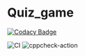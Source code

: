 # Quiz_game

[![Codacy Badge](https://api.codacy.com/project/badge/Grade/9afe9a823e9f4103ae87e6e1585fd252)](https://app.codacy.com/gh/stepin105175/Quiz_game?utm_source=github.com&utm_medium=referral&utm_content=stepin105175/Quiz_game&utm_campaign=Badge_Grade)

![CI](https://github.com/stepin105175/Quiz_game/workflows/CI/badge.svg)
![cppcheck-action](https://github.com/stepin105175/Quiz_game/workflows/cppcheck-action/badge.svg)
